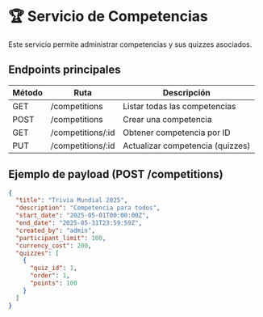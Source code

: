 # 🏆 Servicio de Competencias

Este servicio permite administrar competencias y sus quizzes asociados.

## Endpoints principales

| Método | Ruta              | Descripción                        |
|--------|-------------------|------------------------------------|
| GET    | /competitions     | Listar todas las competencias     |
| POST   | /competitions     | Crear una competencia             |
| GET    | /competitions/:id | Obtener competencia por ID        |
| PUT    | /competitions/:id | Actualizar competencia (quizzes)  |

## Ejemplo de payload (POST /competitions)

```json
{
  "title": "Trivia Mundial 2025",
  "description": "Competencia para todos",
  "start_date": "2025-05-01T00:00:00Z",
  "end_date": "2025-05-31T23:59:59Z",
  "created_by": "admin",
  "participant_limit": 100,
  "currency_cost": 200,
  "quizzes": [
    {
      "quiz_id": 1,
      "order": 1,
      "points": 100
    }
  ]
}
